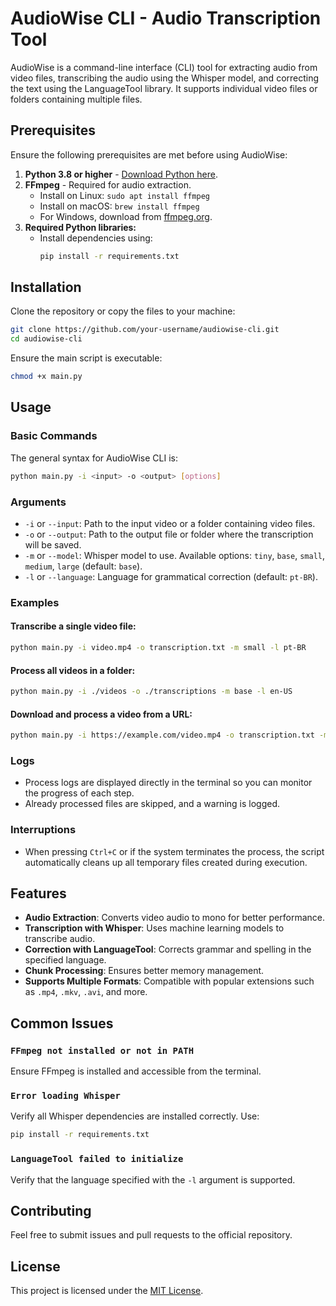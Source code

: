 # AudioWise CLI - Audio Transcription Tool

AudioWise is a command-line interface (CLI) tool for extracting audio from video files, transcribing the audio using the Whisper model, and correcting the text using the LanguageTool library. It supports individual video files or folders containing multiple files.

## Prerequisites

Ensure the following prerequisites are met before using AudioWise:

1. **Python 3.8 or higher** - [Download Python here](https://www.python.org/downloads/).
2. **FFmpeg** - Required for audio extraction.
   - Install on Linux: `sudo apt install ffmpeg`
   - Install on macOS: `brew install ffmpeg`
   - For Windows, download from [ffmpeg.org](https://ffmpeg.org/).
3. **Required Python libraries:**
   - Install dependencies using:
     ```bash
     pip install -r requirements.txt
     ```

## Installation

Clone the repository or copy the files to your machine:
```bash
git clone https://github.com/your-username/audiowise-cli.git
cd audiowise-cli
```

Ensure the main script is executable:
```bash
chmod +x main.py
```

## Usage

### Basic Commands

The general syntax for AudioWise CLI is:
```bash
python main.py -i <input> -o <output> [options]
```

### Arguments

- `-i` or `--input`: Path to the input video or a folder containing video files.
- `-o` or `--output`: Path to the output file or folder where the transcription will be saved.
- `-m` or `--model`: Whisper model to use. Available options: `tiny`, `base`, `small`, `medium`, `large` (default: `base`).
- `-l` or `--language`: Language for grammatical correction (default: `pt-BR`).

### Examples

#### Transcribe a single video file:
```bash
python main.py -i video.mp4 -o transcription.txt -m small -l pt-BR
```

#### Process all videos in a folder:
```bash
python main.py -i ./videos -o ./transcriptions -m base -l en-US
```

#### Download and process a video from a URL:
```bash
python main.py -i https://example.com/video.mp4 -o transcription.txt -m tiny -l es
```

### Logs

- Process logs are displayed directly in the terminal so you can monitor the progress of each step.
- Already processed files are skipped, and a warning is logged.

### Interruptions

- When pressing `Ctrl+C` or if the system terminates the process, the script automatically cleans up all temporary files created during execution.

## Features

- **Audio Extraction**: Converts video audio to mono for better performance.
- **Transcription with Whisper**: Uses machine learning models to transcribe audio.
- **Correction with LanguageTool**: Corrects grammar and spelling in the specified language.
- **Chunk Processing**: Ensures better memory management.
- **Supports Multiple Formats**: Compatible with popular extensions such as `.mp4`, `.mkv`, `.avi`, and more.

## Common Issues

### `FFmpeg not installed or not in PATH`
Ensure FFmpeg is installed and accessible from the terminal.

### `Error loading Whisper`
Verify all Whisper dependencies are installed correctly. Use:
```bash
pip install -r requirements.txt
```

### `LanguageTool failed to initialize`
Verify that the language specified with the `-l` argument is supported.

## Contributing

Feel free to submit issues and pull requests to the official repository.

## License

This project is licensed under the [MIT License](LICENSE).

